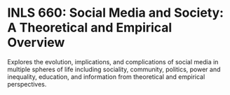 # INLS 660: Social Media and Society: A Theoretical and Empirical Overview

Explores the evolution, implications, and complications of social media in multiple spheres of life including sociality, community, politics, power and inequality, education, and information from theoretical and empirical perspectives.